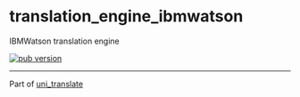 # translation_engine_ibmwatson

IBMWatson translation engine

[![pub version][pub-image]][pub-url]

[pub-image]: https://img.shields.io/pub/v/translation_engine_ibmwatson.svg
[pub-url]: https://pub.dev/packages/translation_engine_ibmwatson

---

Part of [uni_translate](https://github.com/biyidev/uni_translate)
